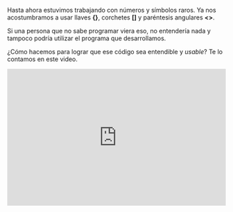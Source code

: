 Hasta ahora estuvimos trabajando con números y símbolos raros. Ya nos acostumbramos a usar llaves **{}**, corchetes **[]** y paréntesis angulares **<>**.

Si una persona que no sabe programar viera eso, no entendería nada y tampoco podría utilizar el programa que desarrollamos.

¿Cómo hacemos para lograr que ese código sea entendible y _usable_? Te lo contamos en este video. 

<iframe width="100%" height="315" src="https://www.youtube.com/embed/xWXDcJl0uX4?ecver=1" frameborder="0" allow="autoplay; encrypted-media" allowfullscreen></iframe>